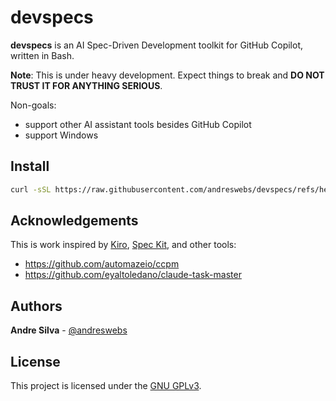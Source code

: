 # devspecs

**devspecs** is an AI Spec-Driven Development toolkit for GitHub Copilot, written in Bash.

**Note**: This is under heavy development. Expect things to break and **DO NOT TRUST IT FOR ANYTHING SERIOUS**.

Non-goals:

- support other AI assistant tools besides GitHub Copilot
- support Windows

## Install

```sh
curl -sSL https://raw.githubusercontent.com/andreswebs/devspecs/refs/heads/main/install.bash | bash -
```

## Acknowledgements

This is work inspired by [Kiro](https://kiro.dev/), [Spec Kit](https://github.com/github/spec-kit), and other tools:

- <https://github.com/automazeio/ccpm>
- <https://github.com/eyaltoledano/claude-task-master>

## Authors

**Andre Silva** - [@andreswebs](https://github.com/andreswebs)

## License

This project is licensed under the [GNU GPLv3](LICENSE).
